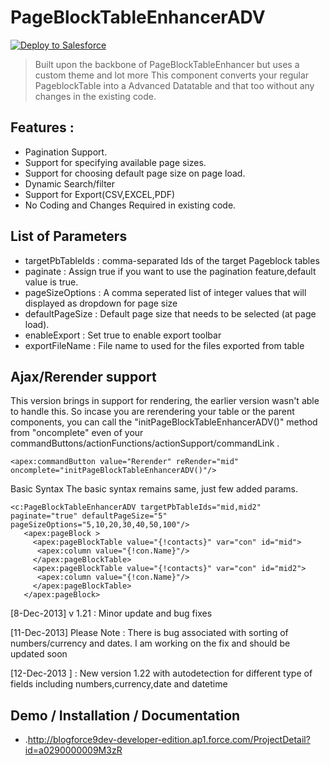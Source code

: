 PageBlockTableEnhancerADV
===

<a href="https://githubsfdeploy.herokuapp.com?owner=avinava&repo=PageBlockTableEnhancerADV">
  <img alt="Deploy to Salesforce"
       src="https://raw.githubusercontent.com/afawcett/githubsfdeploy/master/src/main/webapp/resources/img/deploy.png">
</a>


>Built upon the backbone of PageBlockTableEnhancer but uses a custom theme and lot more 
>This component converts your regular PageblockTable into a Advanced Datatable and that too 
>without any changes in the existing code.


Features : 
---
* Pagination Support.
* Support for specifying available page sizes.
* Support for choosing default page size on page load.
* Dynamic Search/filter
* Support for Export(CSV,EXCEL,PDF)
* No Coding and Changes Required in existing code.

 
List of Parameters
----
* targetPbTableIds : comma-separated Ids of the target Pageblock tables
* paginate : Assign true if you want to use the pagination feature,default value is true.
* pageSizeOptions : A comma seperated list of integer values that will displayed as dropdown for page size
* defaultPageSize : Default page size that needs to be selected (at page load).
* enableExport : Set true to enable export toolbar
* exportFileName : File name to used for the files exported from table

Ajax/Rerender support
--
This version brings in support for rendering, the earlier version wasn't able to handle this. So incase you are rerendering your table or the parent components, you can call the "initPageBlockTableEnhancerADV()" method from "oncomplete" even of your commandButtons/actionFunctions/actionSupport/commandLink .

```
<apex:commandButton value="Rerender" reRender="mid" oncomplete="initPageBlockTableEnhancerADV()"/>
```
Basic Syntax
The basic syntax remains same, just few added params.
 
```
<c:PageBlockTableEnhancerADV targetPbTableIds="mid,mid2" paginate="true" defaultPageSize="5" pageSizeOptions="5,10,20,30,40,50,100"/>    
   <apex:pageBlock >   
     <apex:pageBlockTable value="{!contacts}" var="con" id="mid">   
      <apex:column value="{!con.Name}"/>   
     </apex:pageBlockTable>    
     <apex:pageBlockTable value="{!contacts}" var="con" id="mid2">   
      <apex:column value="{!con.Name}"/>   
     </apex:pageBlockTable>     
   </apex:pageBlock>  
   ```
[8-Dec-2013] v 1.21 : Minor update and bug fixes

[11-Dec-2013]
Please Note : There is bug associated with sorting of numbers/currency and dates. I am working on the fix and should be updated soon

[12-Dec-2013 ] : New version 1.22 with autodetection for different type of fields including numbers,currency,date and datetime


Demo / Installation / Documentation
--------------

* .http://blogforce9dev-developer-edition.ap1.force.com/ProjectDetail?id=a0290000009M3zR

